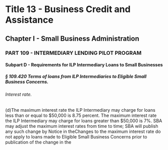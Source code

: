 
# Title 13 - Business Credit and Assistance
## Chapter I - Small Business Administration
### PART 109 - INTERMEDIARY LENDING PILOT PROGRAM
#### Subpart D - Requirements for ILP Intermediary Loans to Small Businesses
##### § 109.420 Terms of loans from ILP Intermediaries to Eligible Small Business Concerns.
###### Interest rate.

(d)The maximum interest rate the ILP Intermediary may charge for loans less than or equal to $50,000 is 8.75 percent. The maximum interest rate the ILP Intermediary may charge for loans greater than $50,000 is 7%. SBA may adjust the maximum interest rates from time to time; SBA will publish any such change by Notice in theChanges to the maximum interest rate do not apply to loans made to Eligible Small Business Concerns prior to publication of the change in the
